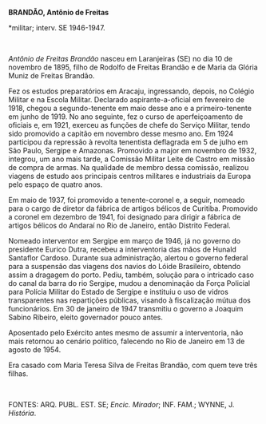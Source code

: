 **BRANDÃO, Antônio de Freitas**

\*militar; interv. SE 1946-1947.

 

*Antônio de Freitas Brandão* nasceu em Laranjeiras (SE) no dia 10 de
novembro de 1895, filho de Rodolfo de Freitas Brandão e de Maria da
Glória Muniz de Freitas Brandão.

Fez os estudos preparatórios em Aracaju, ingressando, depois, no Colégio
Militar e na Escola Militar. Declarado aspirante-a-oficial em fevereiro
de 1918, chegou a segundo-tenente em maio desse ano e a primeiro-tenente
em junho de 1919. No ano seguinte, fez o curso de aperfeiçoamento de
oficiais e, em 1921, exerceu as funções de chefe do Serviço Militar,
tendo sido promovido a capitão em novembro desse mesmo ano. Em 1924
participou da repressão à revolta tenentista deflagrada em 5 de julho em
São Paulo, Sergipe e Amazonas. Promovido a major em novembro de 1932,
integrou, um ano mais tarde, a Comissão Militar Leite de Castro em
missão de compra de armas. Na qualidade de membro dessa comissão,
realizou viagens de estudo aos principais centros militares e
industriais da Europa pelo espaço de quatro anos.

Em maio de 1937, foi promovido a tenente-coronel e, a seguir, nomeado
para o cargo de diretor da fábrica de artigos bélicos de Curitiba.
Promovido a coronel em dezembro de 1941, foi designado para dirigir a
fábrica de artigos bélicos do Andaraí no Rio de Janeiro, então Distrito
Federal.

Nomeado interventor em Sergipe em março de 1946, já no governo do
presidente Eurico Dutra, recebeu a interventoria das mãos de Hunald
Santaflor Cardoso. Durante sua administração, alertou o governo federal
para a suspensão das viagens dos navios do Lóide Brasileiro, obtendo
assim a dragagem do porto. Pediu, também, solução para o intricado caso
do canal da barra do rio Sergipe, mudou a denominação da Força Policial
para Polícia Militar do Estado de Sergipe e instituiu o uso de vidros
transparentes nas repartições públicas, visando à fiscalização mútua dos
funcionários. Em 30 de janeiro de 1947 transmitiu o governo a Joaquim
Sabino Ribeiro, eleito governador pouco antes.

Aposentado pelo Exército antes mesmo de assumir a interventoria, não
mais retornou ao cenário político, falecendo no Rio de Janeiro em 13 de
agosto de 1954.

Era casado com Maria Teresa Silva de Freitas Brandão, com quem teve três
filhas.

 

FONTES: ARQ. PUBL. EST. SE; *Encic. Mirador*; INF. FAM.; WYNNE, J.
*História*.

 
